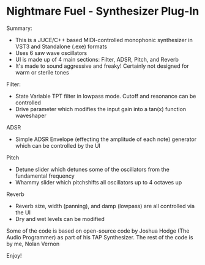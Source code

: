 # Nightmare Fuel - Synthesizer Plug-In

Summary:
- This is a JUCE/C++ based MIDI-controlled monophonic synthesizer in VST3 and Standalone (.exe) formats
- Uses 6 saw wave oscillators
- UI is made up of 4 main sections: Filter, ADSR, Pitch, and Reverb
- It's made to sound aggressive and freaky! Certainly not designed for warm or sterile tones

Filter:
- State Variable TPT filter in lowpass mode. Cutoff and resonance can be controlled
- Drive parameter which modifies the input gain into a tan(x) function waveshaper

ADSR
- Simple ADSR Envelope (effecting the amplitude of each note) generator which can be controlled by the UI

Pitch
- Detune slider which detunes some of the oscillators from the fundamental frequency 
- Whammy slider which pitchshifts all oscillators up to 4 octaves up

Reverb
- Reverb size, width (panning), and damp (lowpass) are all controlled via the UI
- Dry and wet levels can be modified

Some of the code is based on open-source code by Joshua Hodge (The Audio Programmer) as part of his TAP Synthesizer. The rest of the code is by me, Nolan Vernon

Enjoy!
